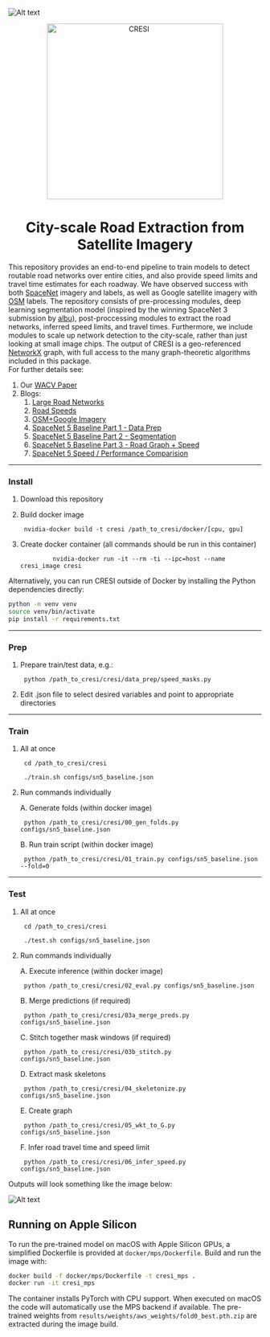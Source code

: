 ![Alt text](/results/images/header1.png?raw=true "Header")

<p align="center">
<img src="/results/images/cresi_logo.png" width="350" alt="CRESI">
</p>

<h1 align="center">City-scale Road Extraction from Satellite Imagery</h1>

This repository provides an end-to-end pipeline to train models to detect  routable road networks over entire cities, and also provide speed limits and travel time estimates for each roadway.  We have observed success with both [SpaceNet](https://spacenet.ai) imagery and labels, as well as Google satellite imagery with [OSM](https://openstreetmap.org) labels. The repository consists of pre-processing modules, deep learning segmentation model (inspired by the winning SpaceNet 3 submission by [albu](https://github.com/SpaceNetChallenge/RoadDetector/tree/master/albu-solution)), post-proccessing modules to extract the road networks, inferred speed limits, and travel times.  Furthermore, we include modules to scale up network detection to the city-scale, rather than just looking at small image chips.  The output of CRESI is a geo-referenced [NetworkX](https://networkx.github.io) graph, with full access to the many graph-theoretic algorithms included in this package.  
For further details see:

1. Our [WACV Paper](http://openaccess.thecvf.com/content_WACV_2020/html/Van_Etten_City-Scale_Road_Extraction_from_Satellite_Imagery_v2_Road_Speeds_and_WACV_2020_paper.html)
2. Blogs:
	1. [Large Road Networks](https://medium.com/the-downlinq/extracting-road-networks-at-scale-with-spacenet-b63d995be52d)
	2. [Road Speeds](https://medium.com/the-downlinq/inferring-route-travel-times-with-spacenet-7f55e1afdd6d)
	3. [OSM+Google Imagery](https://medium.com/the-downlinq/computer-vision-with-openstreetmap-and-spacenet-a-comparison-cc70353d0ace)
	4. [SpaceNet 5 Baseline Part 1 - Data Prep](https://medium.com/the-downlinq/the-spacenet-5-baseline-part-1-imagery-and-label-preparation-598af46d485e)
	5. [SpaceNet 5 Baseline Part 2 - Segmentation](https://medium.com/the-downlinq/the-spacenet-5-baseline-part-2-training-a-road-speed-segmentation-model-2bc93de564d7)
	6. [SpaceNet 5 Baseline Part 3 - Road Graph + Speed](https://medium.com/the-downlinq/the-spacenet-5-baseline-part-3-extracting-road-speed-vectors-from-satellite-imagery-5d07cd5e1d21)
	7. [SpaceNet 5 Speed / Performance Comparision](https://medium.com/the-downlinq/spacenet-5-winning-model-release-end-of-the-road-fd02e00b826c)

____
### Install ###

1. Download this repository

2. Build docker image

		nvidia-docker build -t cresi /path_to_cresi/docker/[cpu, gpu]
	
3. Create docker container (all commands should be run in this container)

                nvidia-docker run -it --rm -ti --ipc=host --name cresi_image cresi

Alternatively, you can run CRESI outside of Docker by installing the Python
dependencies directly:

```bash
python -m venv venv
source venv/bin/activate
pip install -r requirements.txt
```
	

____
### Prep ###

1. Prepare train/test data, e.g.:

		python /path_to_cresi/cresi/data_prep/speed_masks.py
	
2. Edit .json file to select desired variables and point to appropriate directories


____
### Train ###

1. All at once

		cd /path_to_cresi/cresi
	
		./train.sh configs/sn5_baseline.json


2. Run commands individually

	A. Generate folds (within docker image)

		python /path_to_cresi/cresi/00_gen_folds.py configs/sn5_baseline.json

	B. Run train script (within docker image)

		python /path_to_cresi/cresi/01_train.py configs/sn5_baseline.json --fold=0
	


____
### Test ###


1. All at once

		cd /path_to_cresi/cresi
	
		./test.sh configs/sn5_baseline.json
	

2. Run commands individually


	A. Execute inference (within docker image)

		python /path_to_cresi/cresi/02_eval.py configs/sn5_baseline.json

	B. Merge predictions (if required)

		python /path_to_cresi/cresi/03a_merge_preds.py configs/sn5_baseline.json
	
	C. Stitch together mask windows (if required)

		python /path_to_cresi/cresi/03b_stitch.py configs/sn5_baseline.json

	D. Extract mask skeletons

		python /path_to_cresi/cresi/04_skeletonize.py configs/sn5_baseline.json
	
	E. Create graph

		python /path_to_cresi/cresi/05_wkt_to_G.py configs/sn5_baseline.json

	F. Infer road travel time and speed limit

		python /path_to_cresi/cresi/06_infer_speed.py configs/sn5_baseline.json
	

Outputs will look something like the image below:

![Alt text](/results/images/vegas_speed.jpg?raw=true "Header")

## Running on Apple Silicon

To run the pre-trained model on macOS with Apple Silicon GPUs, a simplified
Dockerfile is provided at `docker/mps/Dockerfile`. Build and run the image with:

```bash
docker build -f docker/mps/Dockerfile -t cresi_mps .
docker run -it cresi_mps
```

The container installs PyTorch with CPU support. When executed on macOS the code
will automatically use the MPS backend if available. The pre-trained weights
from `results/weights/aws_weights/fold0_best.pth.zip` are extracted during the
image build.
